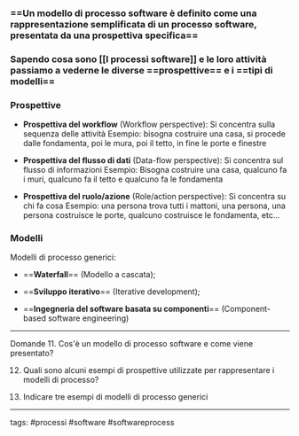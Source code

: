 
### **==Un modello di processo software è definito come una rappresentazione semplificata di un processo software, presentata da una prospettiva specifica==**


### Sapendo cosa sono [[I processi software]] e le loro attività passiamo a vederne le diverse ==prospettive== e i ==tipi di modelli==


### Prospettive 

- **Prospettiva del workflow** (Workflow perspective): Si concentra sulla sequenza delle attività
	Esempio: bisogna costruire una casa, si procede dalle fondamenta, poi le mura, poi il tetto, in fine le porte e finestre 

- **Prospettiva del flusso di dati** (Data-flow perspective): Si concentra sul flusso di informazioni
	 Esempio: Bisogna costruire una casa, qualcuno fa i muri, qualcuno fa il tetto e qualcuno fa le fondamenta

- **Prospettiva del ruolo/azione** (Role/action perspective): Si concentra su chi fa cosa
	Esempio: una persona trova tutti i mattoni, una persona, una persona costruisce le porte, qualcuno costruisce le fondamenta, etc...

### Modelli

Modelli di processo generici:


- ==**Waterfall**== (Modello a cascata);

-  ==**Sviluppo iterativo**== (Iterative development);

- ==**Ingegneria del software basata su componenti**== (Component-based software engineering)




---
Domande
11. Cos'è un modello di processo software e come viene presentato?

12. Quali sono alcuni esempi di prospettive utilizzate per rappresentare i modelli di processo?

13. Indicare tre esempi di modelli di processo generici


---
tags:
#processi #software #softwareprocess 